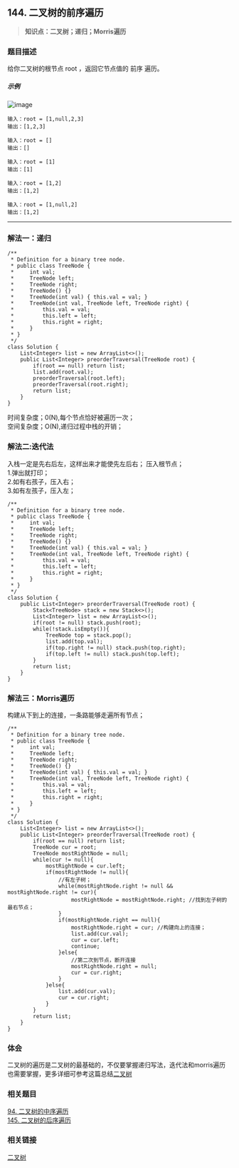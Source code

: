## 144. 二叉树的前序遍历
> **知识点：二叉树；递归；Morris遍历**
### 题目描述

给你二叉树的根节点 root ，返回它节点值的 前序 遍历。
##### 示例
![image](https://note.youdao.com/yws/public/resource/6fa0eca998f3cbca5812e4ebbe017e5e/xmlnote/0FC313F9D9C04D8180B81DE6809532B9/8352)
```
输入：root = [1,null,2,3]
输出：[1,2,3]

输入：root = []
输出：[]

输入：root = [1]
输出：[1]

输入：root = [1,2]
输出：[1,2]

输入：root = [1,null,2]
输出：[1,2]
```
---
### 解法一：递归

```
/**
 * Definition for a binary tree node.
 * public class TreeNode {
 *     int val;
 *     TreeNode left;
 *     TreeNode right;
 *     TreeNode() {}
 *     TreeNode(int val) { this.val = val; }
 *     TreeNode(int val, TreeNode left, TreeNode right) {
 *         this.val = val;
 *         this.left = left;
 *         this.right = right;
 *     }
 * }
 */
class Solution {
    List<Integer> list = new ArrayList<>();
    public List<Integer> preorderTraversal(TreeNode root) {
        if(root == null) return list;
        list.add(root.val);
        preorderTraversal(root.left);
        preorderTraversal(root.right);
        return list;
    }
}
```
时间复杂度；0(N),每个节点恰好被遍历一次；   
空间复杂度；O(N),递归过程中栈的开销；
### 解法二:迭代法
入栈一定是先右后左，这样出来才能使先左后右；
压入根节点；    
1.弹出就打印；  
2.如有右孩子，压入右；  
3.如有左孩子，压入左；  
```
/**
 * Definition for a binary tree node.
 * public class TreeNode {
 *     int val;
 *     TreeNode left;
 *     TreeNode right;
 *     TreeNode() {}
 *     TreeNode(int val) { this.val = val; }
 *     TreeNode(int val, TreeNode left, TreeNode right) {
 *         this.val = val;
 *         this.left = left;
 *         this.right = right;
 *     }
 * }
 */
class Solution {
    public List<Integer> preorderTraversal(TreeNode root) {
        Stack<TreeNode> stack = new Stack<>();
        List<Integer> list = new ArrayList<>();
        if(root != null) stack.push(root);
        while(!stack.isEmpty()){
            TreeNode top = stack.pop();
            list.add(top.val);
            if(top.right != null) stack.push(top.right);
            if(top.left != null) stack.push(top.left);
        }
        return list;
    }
}
```
### 解法三：Morris遍历
构建从下到上的连接，一条路能够走遍所有节点；
```
/**
 * Definition for a binary tree node.
 * public class TreeNode {
 *     int val;
 *     TreeNode left;
 *     TreeNode right;
 *     TreeNode() {}
 *     TreeNode(int val) { this.val = val; }
 *     TreeNode(int val, TreeNode left, TreeNode right) {
 *         this.val = val;
 *         this.left = left;
 *         this.right = right;
 *     }
 * }
 */
class Solution {
    List<Integer> list = new ArrayList<>();
    public List<Integer> preorderTraversal(TreeNode root) {
        if(root == null) return list;
        TreeNode cur = root;
        TreeNode mostRightNode = null;
        while(cur != null){
            mostRightNode = cur.left;
            if(mostRightNode != null){
                //有左子树；
                while(mostRightNode.right != null && mostRightNode.right != cur){
                    mostRightNode = mostRightNode.right; //找到左子树的最右节点；
                }
                if(mostRightNode.right == null){
                    mostRightNode.right = cur; //构建向上的连接；
                    list.add(cur.val);
                    cur = cur.left;
                    continue;
                }else{
                    //第二次到节点，断开连接
                    mostRightNode.right = null;
                    cur = cur.right;
                }
            }else{
                list.add(cur.val);
                cur = cur.right;
            }
        }
        return list;
    }
}
```
### 体会
二叉树的遍历是二叉树的最基础的，不仅要掌握递归写法，迭代法和morris遍历也需要掌握，更多详细可参考这篇总结[二叉树](https://www.cnblogs.com/Curryxin/p/15063475.html)

### 相关题目
[94. 二叉树的中序遍历](https://www.cnblogs.com/Curryxin/p/15064881.html)     
[145. 二叉树的后序遍历](https://www.cnblogs.com/Curryxin/p/15065133.html)

### 相关链接
[二叉树](https://www.cnblogs.com/Curryxin/p/15063475.html)
